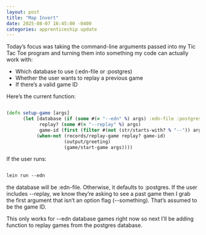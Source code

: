 ```yaml
---
layout: post
title: "Map Invert"
date: 2025-08-07 16:45:00 -0400
categories: apprenticeship update
---
```


Today’s focus was taking the command-line arguments passed into my Tic Tac Toe
program and turning them into something my code can actually work with:

- Which database to use (:edn-file or :postgres)
- Whether the user wants to replay a previous game
- If there’s a valid game ID

Here’s the current function:

```clojure

(defn setup-game [args]
      (let [database (if (some #(= "--edn" %) args) :edn-file :postgres)
            replay? (some #(= "--replay" %) args)
            game-id (first (filter #(not (str/starts-with? % "--")) args))]
           (when-not (records/replay-game replay? game-id)
                     (output/greeting)
                     (game/start-game args))))

```

If the user runs:

```clojure

lein run --edn

```

the database will be :edn-file.
Otherwise, it defaults to :postgres.
If the user includes --replay, we know they’re asking to see a past game then
I grab the first argument that isn’t an option flag (--something). That’s
assumed to be the game ID.

This only works for --edn database games right now so next I'll be adding
function to replay games from the postgres database.